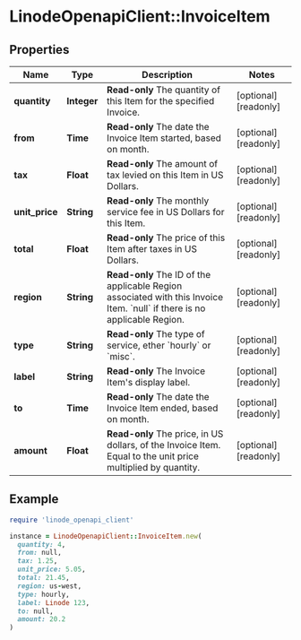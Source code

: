 # LinodeOpenapiClient::InvoiceItem

## Properties

| Name | Type | Description | Notes |
| ---- | ---- | ----------- | ----- |
| **quantity** | **Integer** | __Read-only__ The quantity of this Item for the specified Invoice. | [optional][readonly] |
| **from** | **Time** | __Read-only__ The date the Invoice Item started, based on month. | [optional][readonly] |
| **tax** | **Float** | __Read-only__ The amount of tax levied on this Item in US Dollars. | [optional][readonly] |
| **unit_price** | **String** | __Read-only__ The monthly service fee in US Dollars for this Item. | [optional][readonly] |
| **total** | **Float** | __Read-only__ The price of this Item after taxes in US Dollars. | [optional][readonly] |
| **region** | **String** | __Read-only__ The ID of the applicable Region associated with this Invoice Item.  &#x60;null&#x60; if there is no applicable Region. | [optional][readonly] |
| **type** | **String** | __Read-only__ The type of service, ether &#x60;hourly&#x60; or &#x60;misc&#x60;. | [optional][readonly] |
| **label** | **String** | __Read-only__ The Invoice Item&#39;s display label. | [optional][readonly] |
| **to** | **Time** | __Read-only__ The date the Invoice Item ended, based on month. | [optional][readonly] |
| **amount** | **Float** | __Read-only__ The price, in US dollars, of the Invoice Item. Equal to the unit price multiplied by quantity. | [optional][readonly] |

## Example

```ruby
require 'linode_openapi_client'

instance = LinodeOpenapiClient::InvoiceItem.new(
  quantity: 4,
  from: null,
  tax: 1.25,
  unit_price: 5.05,
  total: 21.45,
  region: us-west,
  type: hourly,
  label: Linode 123,
  to: null,
  amount: 20.2
)
```

